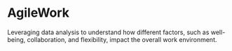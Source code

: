 # AgileWork
Leveraging data analysis to understand how different factors, such as well-being, collaboration, and flexibility, impact the overall work environment.
